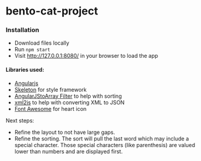 # bento-cat-project

### Installation
  - Download files locally
  - Run `npm start`
  - Visit http://127.0.0.1:8080/ in your browser to load the app

#### Libraries used:
- [Angularjs]()
- [Skeleton](http://getskeleton.com/) for style framework
- [AngularJStoArray Filter](https://github.com/petebacondarwin/angular-toArrayFilter) to help with sorting
- [xml2js](https://github.com/Leonidas-from-XIV/node-xml2js) to help with converting XML to JSON
- [Font Awesome](https://fontawesome.com/) for heart icon

Next steps:
- Refine the layout to not have large gaps.
- Refine the sorting. The sort will pull the last word which may include a special character. Those special characters (like parenthesis) are valued lower than numbers and are displayed first.
